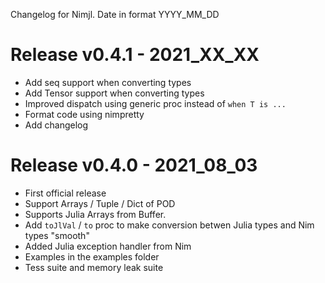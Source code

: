 Changelog for Nimjl. Date in format YYYY_MM_DD

Release v0.4.1 - 2021_XX_XX
===========================

* Add seq support when converting types
* Add Tensor support when converting types
* Improved dispatch using generic proc instead of ``when T is ...``
* Format code using nimpretty 
* Add changelog

Release v0.4.0 - 2021_08_03
===========================

* First official release
* Support Arrays / Tuple / Dict of POD
* Supports Julia Arrays from Buffer.
* Add ``toJlVal`` / ``to`` proc to make conversion betwen Julia types and Nim types "smooth"
* Added Julia exception handler from Nim
* Examples in the examples folder
* Tess suite and memory leak suite
